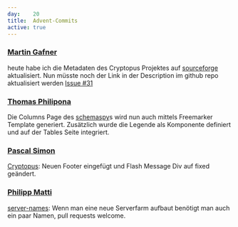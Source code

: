 ```yaml
---
day: 	20
title:	Advent-Commits
active: true
---
```


### [Martin Gafner](https://github.com/mgafner)
heute habe ich die Metadaten des Cryptopus Projektes auf [sourceforge](https://sourceforge.net/projects/cryptopus/) aktualisiert. Nun müsste noch der Link in der Description im github repo aktualisiert werden [Issue #31](https://github.com/puzzle/cryptopus/issues/34)

### [Thomas Philipona](https://github.com/phil-pona)
Die Columns Page des [schemaspy](https://github.com/drnoa/schemaspy)s wird nun auch mittels Freemarker Template generiert. Zusätzlich wurde die Legende als Komponente definiert und auf der Tables Seite integriert.

### [Pascal Simon](https://github.com/psunix)
[Cryptopus](https://github.com/puzzle/cryptopus): Neuen Footer eingefügt und Flash Message Div auf fixed geändert.

### [Philipp Matti](https://github.com/phil-matti)
[server-names](https://github.com/phil-matti/server-names): Wenn man eine neue Serverfarm aufbaut benötigt man auch ein paar Namen, pull requests welcome.
